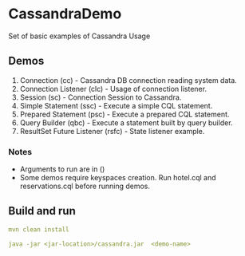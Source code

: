 # CassandraDemo

Set of basic examples of Cassandra Usage

## Demos
1. Connection (cc) - Cassandra DB connection reading system data.
2. Connection Listener (clc) - Usage of connection listener.
3. Session (sc) - Connection Session to Cassandra.
4. Simple Statement (ssc) - Execute a simple CQL statement.
5. Prepared Statement (psc) - Execute a prepared CQL statement.
6. Query Builder (qbc) - Execute a statement built by query builder.
7. ResultSet Future Listener (rsfc) - State listener example.

### Notes
- Arguments to run are in ()
- Some demos require keyspaces creation. Run hotel.cql and reservations.cql before running demos.
## Build and run

```yaml
mvn clean install

java -jar <jar-location>/cassandra.jar  <demo-name>
```
